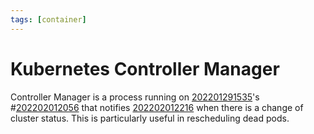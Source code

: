 ```yaml
---
tags: [container]
---
```


# Kubernetes Controller Manager

Controller Manager is a process running on [202201291535](202201291535.md)'s #[202202012056](202202012056.md)
that notifies [202202012216](202202012216.md) when there is a change of cluster status. This is
particularly useful in rescheduling dead pods.

